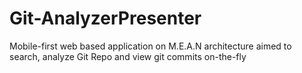 # Git-AnalyzerPresenter
Mobile-first web based application on M.E.A.N architecture aimed to search, analyze Git Repo and view git commits on-the-fly
